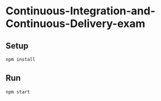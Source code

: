# Continuous-Integration-and-Continuous-Delivery-exam

## Setup

```bash
npm install
```

## Run

```bash
npm start
```

